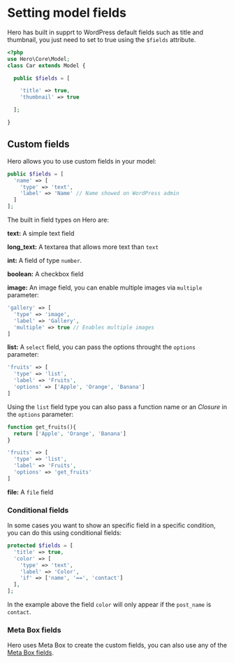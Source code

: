 # Setting model fields

Hero has built in supprt to WordPress default fields such as title and thumbnail, you just need to set to true using the `$fields` attribute.

```php
<?php
use Hero\Core\Model;
class Car extends Model {

  public $fields = [

    'title' => true,
    'thumbnail' => true

  ];

}
```

## Custom fields

Hero allows you to use custom fields in your model:

```php
public $fields = [
  'name' => [
    'type' => 'text',
    'label' => 'Name' // Name showed on WordPress admin
  ]
];
```

The built in field types on Hero are:

**text:**
A simple text field

**long_text:**
A textarea that allows more text than `text`

**int:**
A field of type `number`.

**boolean:**
A checkbox field

**image:**
An image field, you can enable multiple images via `multiple` parameter:

```php
'gallery' => [
  'type' => 'image',
  'label' => 'Gallery',
  'multiple' => true // Enables multiple images
]
```

**list:** A `select` field, you can pass the options throught the `options` parameter:
```php
'fruits' => [
  'type' => 'list',
  'label' => 'Fruits',
  'options' => ['Apple', 'Orange', 'Banana']
]
```

Using the `list` field type you can also pass a function name or an *Closure* in the `options` parameter:

```php
function get_fruits(){
  return ['Apple', 'Orange', 'Banana']
}
```

```php
'fruits' => [
  'type' => 'list',
  'label' => 'Fruits',
  'options' => 'get_fruits'
]
```

**file:**
A `file` field

### Conditional fields

In some cases you want to show an specific field in a specific condition, you can do this using conditional fields:

```php
protected $fields = [
  'title' => true,
  'color' => [
    'type' => 'text',
    'label' => 'Color',
    'if' => ['name', '==', 'contact']
  ],
];
```

In the example above the field `color` will only appear if the `post_name` is `contact`.

### Meta Box fields

Hero uses Meta Box to create the custom fields, you can also use any of the [Meta Box fields](https://metabox.io/docs/define-fields/).
